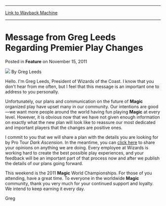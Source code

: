 
---
[Link to Wayback Machine](https://web.archive.org/web/20200531091329/https://magic.wizards.com/en/articles/archive/feature/message-greg-leeds-regarding-premier-play-changes-2011-11-15)

[_metadata_:author]:- "Greg Leeds"
[_metadata_:description]:- "*/ Hello. I'm Greg Leeds, President of Wizards of the Coast. I know that you don't hear from me often, but I feel that this message is an important one to address to you personally."
[_metadata_:generator]:- "Drupal 7 (http://drupal.org)"
[_metadata_:node]:- "681166"
[_metadata_:publish_date]:- "2011-11-15"
[_metadata_:source]:- "div-main-content"
[_metadata_:title]:- "Message from Greg Leeds Regarding Premier Play Changes"
[_metadata_:wayback_capture_timestamp]:- "2020-05-31 09:13:29"
[_metadata_:wayback_raw_url]:- "https://web.archive.org/web/20200531091329id_/https://magic.wizards.com/en/articles/archive/feature/message-greg-leeds-regarding-premier-play-changes-2011-11-15"
[_metadata_:wayback_url]:- "https://magic.wizards.com/en/articles/archive/feature/message-greg-leeds-regarding-premier-play-changes-2011-11-15"
---


Message from Greg Leeds Regarding Premier Play Changes
======================================================



 Posted in **Feature**
 on November 15, 2011 






![](https://media.magic.wizards.com/styles/auth_small/public/generic-avatar-150_365.png)
By Greg Leeds











Hello. I'm Greg Leeds, President of Wizards of the Coast. I know that you don't hear from me often, but I feel that this message is an important one to address to you personally.

Unfortunately, our plans and communication on the future of **Magic** organized play have upset many in our community. Our intentions are good—we want more people around the world having fun playing **Magic** at every level. However, it is obvious now that we have not given enough information on exactly what the new plan will look like to reassure our most dedicated and important players that the changes are positive ones.

I commit to you that we will share a plan with the details you are looking for by Pro Tour *Dark Ascension*. In the meantime, you can [click here](http://www.wizards.com/company/emailtoauthor.asp?author=Wizards%20of%20the%20Coast&headline=Message%20from%20Greg%20Leeds%20Regarding%20Premier%20Play%20Changes) to share your opinions on anything we are doing. Every employee at Wizards is working hard to create the best possible play experiences, and your feedback will be an important part of that process now and after we publish the details of our plans going forward.

This weekend is the 2011 **Magic** World Championships. For those of you attending, have a great time. To everyone in the worldwide **Magic** community, thank you very much for your continued support and loyalty. We intend to keep earning it every day.

Greg







